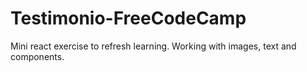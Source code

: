 # Testimonio-FreeCodeCamp
Mini react exercise to refresh learning. Working with images, text and components.
